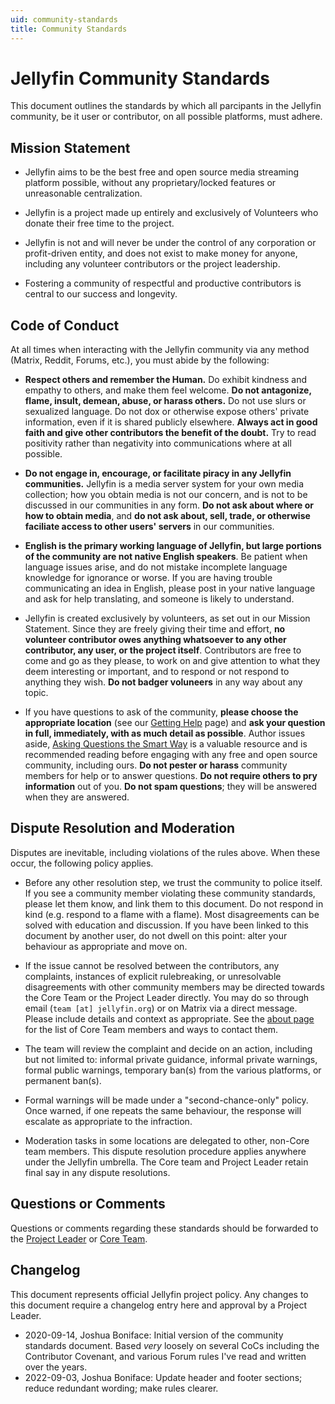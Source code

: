 ```yaml
---
uid: community-standards
title: Community Standards
---
```


# Jellyfin Community Standards

This document outlines the standards by which all parcipants in the Jellyfin community, be it user or contributor, on all possible platforms, must adhere.

## Mission Statement

- Jellyfin aims to be the best free and open source media streaming platform possible, without any proprietary/locked features or unreasonable centralization.

- Jellyfin is a project made up entirely and exclusively of Volunteers who donate their free time to the project.

- Jellyfin is not and will never be under the control of any corporation or profit-driven entity, and does not exist to make money for anyone, including any volunteer contributors or the project leadership.

- Fostering a community of respectful and productive contributors is central to our success and longevity.

## Code of Conduct

At all times when interacting with the Jellyfin community via any method (Matrix, Reddit, Forums, etc.), you must abide by the following:

- **Respect others and remember the Human.** Do exhibit kindness and empathy to others, and make them feel welcome. **Do not antagonize, flame, insult, demean, abuse, or harass others.** Do not use slurs or sexualized language. Do not dox or otherwise expose others' private information, even if it is shared publicly elsewhere. **Always act in good faith and give other contributors the benefit of the doubt.** Try to read positivity rather than negativity into communications where at all possible.

- **Do not engage in, encourage, or facilitate piracy in any Jellyfin communities.** Jellyfin is a media server system for your own media collection; how you obtain media is not our concern, and is not to be discussed in our communities in any form. **Do not ask about where or how to obtain media**, and **do not ask about, sell, trade, or otherwise faciliate access to other users' servers** in our communities.

- **English is the primary working language of Jellyfin, but large portions of the community are not native English speakers**. Be patient when language issues arise, and do not mistake incomplete language knowledge for ignorance or worse. If you are having trouble communicating an idea in English, please post in your native language and ask for help translating, and someone is likely to understand.

- Jellyfin is created exclusively by volunteers, as set out in our Mission Statement. Since they are freely giving their time and effort, **no volunteer contributor owes anything whatsoever to any other contributor, any user, or the project itself**. Contributors are free to come and go as they please, to work on and give attention to what they deem interesting or important, and to respond or not respond to anything they wish. **Do not badger voluneers** in any way about any topic.

- If you have questions to ask of the community, **please choose the appropriate location** (see our [Getting Help](/docs/general/getting-help) page) and **ask your question in full, immediately, with as much detail as possible**. Author issues aside, [Asking Questions the Smart Way](http://www.catb.org/~esr/faqs/smart-questions.html) is a valuable resource and is recommended reading before engaging with any free and open source community, including ours. **Do not pester or harass** community members for help or to answer questions. **Do not require others to pry information** out of you. **Do not spam questions**; they will be answered when they are answered.

## Dispute Resolution and Moderation

Disputes are inevitable, including violations of the rules above. When these occur, the following policy applies.

- Before any other resolution step, we trust the community to police itself. If you see a community member violating these community standards, please let them know, and link them to this document. Do not respond in kind (e.g. respond to a flame with a flame). Most disagreements can be solved with education and discussion. If you have been linked to this document by another user, do not dwell on this point: alter your behaviour as appropriate and move on.

- If the issue cannot be resolved between the contributors, any complaints, instances of explicit rulebreaking, or unresolvable disagreements with other community members may be directed towards the Core Team or the Project Leader directly. You may do so through email (`team [at] jellyfin.org`) or on Matrix via a direct message. Please include details and context as appropriate. See the [about page](xref:about) for the list of Core Team members and ways to contact them.

- The team will review the complaint and decide on an action, including but not limited to: informal private guidance, informal private warnings, formal public warnings, temporary ban(s) from the various platforms, or permanent ban(s).

- Formal warnings will be made under a "second-chance-only" policy. Once warned, if one repeats the same behaviour, the response will escalate as appropriate to the infraction.

- Moderation tasks in some locations are delegated to other, non-Core team members. This dispute resolution procedure applies anywhere under the Jellyfin umbrella. The Core team and Project Leader retain final say in any dispute resolutions.

## Questions or Comments

Questions or comments regarding these standards should be forwarded to the [Project Leader](https://matrix.to/#/@joshuaboniface:bonifacelabs.ca) or [Core Team](xref:about).

## Changelog

This document represents official Jellyfin project policy. Any changes to this document require a changelog entry here and approval by a Project Leader.

* 2020-09-14, Joshua Boniface: Initial version of the community standards document. Based *very* loosely on several CoCs including the Contributor Covenant, and various Forum rules I've read and written over the years.
* 2022-09-03, Joshua Boniface: Update header and footer sections; reduce redundant wording; make rules clearer.
